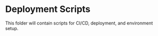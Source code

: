 # Deployment Scripts

This folder will contain scripts for CI/CD, deployment, and environment setup.
